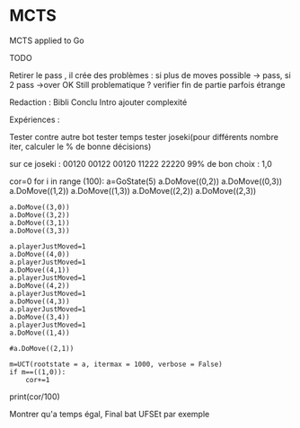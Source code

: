 # MCTS
MCTS applied to Go

TODO

Retirer le pass , il crée des problèmes  : si plus de moves possible -> pass, si 2 pass ->over OK
Still problematique ? verifier fin de partie parfois étrange


Redaction :
Bibli
Conclu
Intro ajouter complexité

Expériences :

Tester contre autre bot
tester temps
tester joseki(pour différents nombre iter, calculer le % de bonne décisions)

sur ce joseki :
00120
00122
00120
11222
22220
99% de bon choix : 1,0

cor=0
for i in range (100):
    a=GoState(5)
    a.DoMove((0,2))
    a.DoMove((0,3))
    a.DoMove((1,2))
    a.DoMove((1,3))
    a.DoMove((2,2))
    a.DoMove((2,3))

    a.DoMove((3,0))
    a.DoMove((3,2))
    a.DoMove((3,1))
    a.DoMove((3,3))

    a.playerJustMoved=1
    a.DoMove((4,0))
    a.playerJustMoved=1
    a.DoMove((4,1))
    a.playerJustMoved=1
    a.DoMove((4,2))
    a.playerJustMoved=1
    a.DoMove((4,3))
    a.playerJustMoved=1
    a.DoMove((3,4))
    a.playerJustMoved=1
    a.DoMove((1,4))

    #a.DoMove((2,1))

    m=UCT(rootstate = a, itermax = 1000, verbose = False)
    if m==((1,0)):
        cor+=1
print(cor/100)


Montrer qu'a temps égal, Final bat UFSEt par exemple



